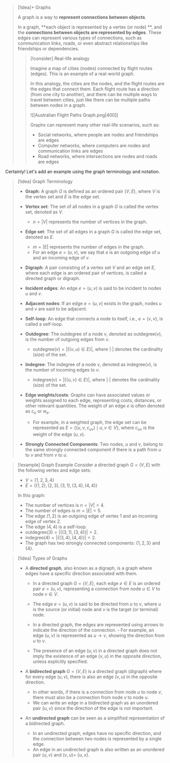 > [!idea]+ Graphs
> 
> A graph is a way to **represent connections between objects**.
>
> In a graph, **each object is represented by a vertex (or node) **, and the **connections between objects are represented by edges**. These edges can represent various types of connections, such as communication links, roads, or even abstract relationships like friendships or dependencies.
>
> > [!consider] Real-life analogy
> >
> > Imagine a map of cities (nodes) connected by flight routes (edges). This is an example of a real-world graph.
> >
> > In this analogy, the cities are the nodes, and the flight routes are the edges that connect them. Each flight route has a direction (from one city to another), and there can be multiple ways to travel between cities, just like there can be multiple paths between nodes in a graph.
> >
> > ![[Australian Flight Paths Graph.png|400]]
> >
> > Graphs can represent many other real-life scenarios, such as:
> > - Social networks, where people are nodes and friendships are edges
> > - Computer networks, where computers are nodes and communication links are edges
> > - Road networks, where intersections are nodes and roads are edges

Certainly! Let's add an example using the graph terminology and notation.

> [!idea] Graph Terminology
>
> - **Graph**: A graph $G$ is defined as an ordered pair $(V, E)$, where $V$ is the vertex set and $E$ is the edge set.
>
> - **Vertex set**: The set of all nodes in a graph $G$ is called the vertex set, denoted as $V$.
>   - $n = |V|$ represents the number of vertices in the graph.
>
> - **Edge set**: The set of all edges in a graph $G$ is called the edge set, denoted as $E$.
>   - $m = |E|$ represents the number of edges in the graph.
>   - For an edge $e = (u,v)$, we say that $e$ is an outgoing edge of $u$ and an incoming edge of $v$.
>
> - **Digraph**: A pair consisting of a vertex set $V$ and an edge set $E$, where each edge is an ordered pair of vertices, is called a directed graph or digraph.
>
> - **Incident edges**: An edge $e = (u,v)$ is said to be incident to nodes $u$ and $v$.
>
> - **Adjacent nodes**: If an edge $e = (u,v)$ exists in the graph, nodes $u$ and $v$ are said to be adjacent.
>
> - **Self-loop**: An edge that connects a node to itself, i.e., $e = (v,v)$, is called a self-loop.
>
> - **Outdegree**: The outdegree of a node $v$, denoted as $\text{outdegree}(v)$, is the number of outgoing edges from $v$.
>   - $\text{outdegree}(v) = |\{(v,u) \in E\}|$, where $|\cdot|$ denotes the cardinality (size) of the set.
>
> - **Indegree**: The indegree of a node $v$, denoted as $\text{indegree}(v)$, is the number of incoming edges to $v$.
>   - $\text{indegree}(v) = |\{(u,v) \in E\}|$, where $|\cdot|$ denotes the cardinality (size) of the set.
>
> - **Edge weights/costs**: Graphs can have associated values or weights assigned to each edge, representing costs, distances, or other relevant quantities. The weight of an edge $e$ is often denoted as $c_e$ or $w_e$.
>   - For example, in a weighted graph, the edge set can be represented as $E = \{(u,v,c_{uv}) \mid u,v \in V\}$, where $c_{uv}$ is the weight of the edge $(u,v)$.
>
> - **Strongly Connected Components**: Two nodes, $u$ and $v$, belong to the same strongly connected component if there is a path from $u$ to $v$ and from $v$ to $u$.


> [!example] Graph Example
> Consider a directed graph $G = (V, E)$ with the following vertex and edge sets:
> - $V = \{1, 2, 3, 4\}$
> - $E = \{(1, 2), (2, 3), (3, 1), (3, 4), (4, 4)\}$
>
> In this graph:
> - The number of vertices is $n = |V| = 4$.
> - The number of edges is $m = |E| = 5$.
> - The edge $(1, 2)$ is an outgoing edge of vertex $1$ and an incoming edge of vertex $2$.
> - The edge $(4, 4)$ is a self-loop.
> - $\text{outdegree}(3) = |\{(3, 1), (3, 4)\}| = 2$.
> - $\text{indegree}(4) = |\{(3, 4), (4, 4)\}| = 2$.
> - The graph has two strongly connected components: $\{1, 2, 3\}$ and $\{4\}$.



> [!idea] Types of Graphs
>
> - A **directed graph**, also known as a digraph, is a graph where edges have a specific direction associated with them.
>   - In a directed graph $G=(V,E)$, each edge $e \in E$ is an ordered pair $e=(u,v)$, representing a connection from node $u \in V$ to node $v \in V$.
>   - The edge $e=(u,v)$ is said to be directed from $u$ to $v$, where $u$ is the source (or initial) node and $v$ is the target (or terminal) node.
>
> 	- In a directed graph, the edges are represented using arrows to indicate the direction of the connection.
> 		  - For example, an edge $(u,v)$ is represented as $u \rightarrow v$, showing the direction from $u$ to $v$.
>
> 	- The presence of an edge $(u,v)$ in a directed graph does not imply the existence of an edge $(v,u)$ in the opposite direction, unless explicitly specified.
>
> - A **bidirected graph** $G=(V,E)$ is a directed graph (digraph) where for every edge $(u,v)$, there is also an edge $(v,u)$ in the opposite direction.
>   - In other words, if there is a connection from node $u$ to node $v$, there must also be a connection from node $v$ to node $u$.
>   - We can write an edge in a bidirected graph as an unordered pair $\{u,v\}$ since the direction of the edge is not important.
> 
> - An **undirected graph** can be seen as a simplified representation of a bidirected graph.
>   - In an undirected graph, edges have no specific direction, and the connection between two nodes is represented by a single edge.
>   - An edge in an undirected graph is also written as an unordered pair $(u,v)$ and $(v,u) =$ $\{u,v\}$.
> 






